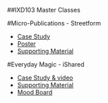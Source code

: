 ##IXD103 Master Classes

#Micro-Publications - Streetform 
- [Case Study](https://aynsleylongridge.github.io/personalportfolio/streetform.html)
 - [Poster](streetformposter.jpg)
 - [Supporting Material](http://aynsleylongridge.tumblr.com/tagged/streetform)


#Everyday Magic - iShared
- [Case Study & video](https://aynsleylongridge.github.io/personalportfolio/ishared.html)
 - [Supporting Material](http://aynsleylongridge.tumblr.com/tagged/iShared)
 - [Mood Board](https://uk.pinterest.com/grahamie/magic-creations/)
